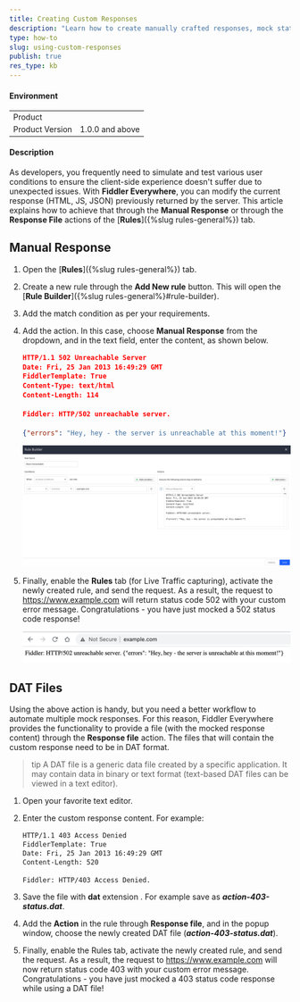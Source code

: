 ```yaml
---
title: Creating Custom Responses
description: "Learn how to create manually crafted responses, mock status codes, and use external files with predefined responses with the Fiddler Everywhere web-debugging client."
type: how-to
slug: using-custom-responses
publish: true
res_type: kb
---
```



#### Environment

|   |   |
|---|---|
| Product   |
| Product Version | 1.0.0 and above  |

#### Description

As developers, you frequently need to simulate and test various user conditions to ensure the client-side experience doesn't suffer due to unexpected issues. With **Fiddler Everywhere**, you can modify the current response (HTML, JS, JSON) previously returned by the server. This article explains how to achieve that through the **Manual Response** or through the **Response File** actions of the [**Rules**]({%slug rules-general%}) tab.

## Manual Response

1. Open the [**Rules**]({%slug rules-general%}) tab.

1. Create a new rule through the **Add New rule** button. This will open the [**Rule Builder**]({%slug rules-general%}#rule-builder).

1. Add the match condition as per your requirements.

1. Add the action. In this case, choose **Manual Response** from the dropdown, and in the text field, enter the content, as shown below.

    ```JSON
    HTTP/1.1 502 Unreachable Server
    Date: Fri, 25 Jan 2013 16:49:29 GMT
    FiddlerTemplate: True
    Content-Type: text/html
    Content-Length: 114

    Fiddler: HTTP/502 unreachable server.      

    {"errors": "Hey, hey - the server is unreachable at this moment!"}
    ```

    ![Sample unreachable host rule](../images/kb/dat-files/kb-rules-unreachable.png)

1. Finally, enable the **Rules** tab (for Live Traffic capturing), activate the newly created rule, and send the request. As a result, the request to https://www.example.com will return status code 502 with your custom error message. Congratulations - you have just mocked a 502 status code response!

    ![Unreachable rule applied in Chrome](../images/kb/dat-files/kb-rules-chrome-result.png)


## DAT Files

Using the above action is handy, but you need a better workflow to automate multiple mock responses. For this reason, Fiddler Everywhere provides the functionality to provide a file (with the mocked response content) through the **Response file** action. The files that will contain the custom response need to be in DAT format.

>tip A DAT file is a generic data file created by a specific application. It may contain data in binary or text format (text-based DAT files can be viewed in a text editor).

1. Open your favorite text editor.

2. Enter the custom response content. For example:

    ```
    HTTP/1.1 403 Access Denied
    FiddlerTemplate: True
    Date: Fri, 25 Jan 2013 16:49:29 GMT
    Content-Length: 520

    Fiddler: HTTP/403 Access Denied.
    ```
3. Save the file with **dat** extension . For example save as **_action-403-status.dat_**.

4. Add the **Action** in the rule through **Response file**, and in the popup window, choose the newly created DAT file (**_action-403-status.dat_**).

5. Finally, enable the Rules tab, activate the newly created rule, and send the request. As a result, the request to https://www.example.com will now return status code 403 with your custom error message. Congratulations - you have just mocked a 403 status code response while using a DAT file!
